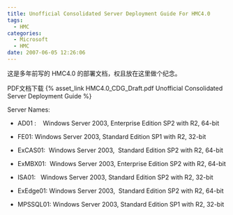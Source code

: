 ```yaml
---
title: Unofficial Consolidated Server Deployment Guide For HMC4.0
tags:
  - HMC
categories:
  - Microsoft
  - HMC
date: 2007-06-05 12:26:06
---
```


这是多年前写的 HMC4.0 的部署文档，权且放在这里做个纪念。

PDF文档下载 {% asset_link HMC4.0_CDG_Draft.pdf Unofficial Consolidated Server Deployment Guide %}

Server Names:

* AD01 :    Windows Server 2003, Enterprise Edition SP2 with R2, 64-bit

* FE01:     Windows Server 2003, Standard Edition SP1 with R2, 32-bit

* ExCAS01:  Windows Server 2003,  Standard Edition SP2 with R2, 64-bit

* ExMBX01:  Windows Server 2003, Enterprise Edition SP2 with R2, 64-bit

* ISA01:    Windows Server 2003, Standard Edition SP2 with R2, 32-bit

* ExEdge01: Windows Server 2003,  Standard Edition SP2 with R2, 64-bit

* MPSSQL01: Windows Server 2003, Standard Edition SP1 with R2, 32-bit
